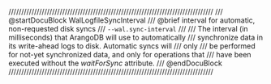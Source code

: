 ////////////////////////////////////////////////////////////////////////////////
/// @startDocuBlock WalLogfileSyncInterval
/// @brief interval for automatic, non-requested disk syncs
/// `--wal.sync-interval`
///
/// The interval (in milliseconds) that ArangoDB will use to automatically
/// synchronize data in its write-ahead logs to disk. Automatic syncs will
/// only
/// be performed for not-yet synchronized data, and only for operations that
/// have been executed without the *waitForSync* attribute.
/// @endDocuBlock
////////////////////////////////////////////////////////////////////////////////